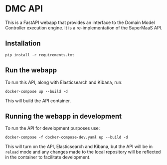 # DMC API

This is a FastAPI webapp that provides an interface to the Domain Model Controller execution engine. It is a re-implementation of the SuperMaaS API.

## Installation

`pip install -r requirements.txt`

## Run the webapp


To run this API, along with Elasticsearch and Kibana, run:


```
docker-compose up --build -d

```

This will build the API container.

## Running the webapp in development

To run the API for development purposes use:

```
docker-compose -f docker-compose-dev.yaml up --build -d
```

This will turn on the API, Elasticsearch and Kibana, but the API will be in `reload` mode and any changes made to the local repository will be reflected in the container to facilitate development.